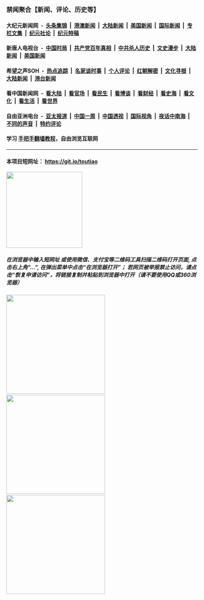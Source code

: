 ### 禁闻聚合【新闻、评论、历史等】

#### 大纪元新闻网 &nbsp;-&nbsp; [头条集锦](indexes/E头条集锦.md?t=02041533) &nbsp;|&nbsp; [港澳新闻](indexes/E港澳新闻.md?t=02041533)  &nbsp;|&nbsp; [大陆新闻](indexes/E大陆新闻.md?t=02041533) &nbsp;|&nbsp; [美国新闻](indexes/E美国新闻.md?t=02041533) &nbsp;|&nbsp; [国际新闻](indexes/E国际新闻.md?t=02041533) &nbsp;|&nbsp; [专栏文集](indexes/E专栏文集.md?t=02041533) &nbsp;|&nbsp; [纪元社论](indexes/E纪元社论.md?t=02041533) &nbsp;|&nbsp; [纪元特稿](indexes/E纪元特稿.md?t=02041533) 

#### 新唐人电视台 &nbsp;-&nbsp; [中国时局](indexes/N中国时局.md?t=02041533) &nbsp;|&nbsp; [共产党百年真相](indexes/N共产党百年真相.md?t=02041533) &nbsp;|&nbsp; [中共杀人历史](indexes/N中共杀人历史.md?t=02041533) &nbsp;|&nbsp; [文史漫步](indexes/N文史漫步.md?t=02041533) &nbsp;|&nbsp; [大陆新闻](indexes/N大陆新闻.md?t=02041533) &nbsp;|&nbsp; [美国新闻](indexes/N美国新闻.md?t=02041533)

#### 希望之声SOH &nbsp;-&nbsp; [热点追踪](indexes/H热点追踪.md?t=02041533) &nbsp;|&nbsp; [名家谈时事](indexes/H名家谈时事.md?t=02041533) &nbsp;|&nbsp; [个人评论](indexes/H个人评论.md?t=02041533)  &nbsp;|&nbsp; [红朝解密](indexes/H红朝解密.md?t=02041533) &nbsp;|&nbsp; [文化寻根](indexes/H文化寻根.md?t=02041533) &nbsp;|&nbsp; [大陆新闻](indexes/H大陆新闻.md?t=02041533) &nbsp;|&nbsp; [港台新闻](indexes/H港台新闻.md?t=02041533)

#### 看中国新闻网 &nbsp;-&nbsp; [看大陆](indexes/S看大陆.md?t=02041533) &nbsp;|&nbsp; [看官场](indexes/S看官场.md?t=02041533) &nbsp;|&nbsp; [看民生](indexes/S看民生.md?t=02041533)  &nbsp;|&nbsp; [看博谈](indexes/S看博谈.md?t=02041533) &nbsp;|&nbsp; [看财经](indexes/S看财经.md?t=02041533) &nbsp;|&nbsp; [看史海](indexes/S看史海.md?t=02041533) &nbsp;|&nbsp; [看文化](indexes/S看文化.md?t=02041533) &nbsp;|&nbsp; [看生活](indexes/S看生活.md?t=02041533) &nbsp;|&nbsp; [看世界](indexes/S看世界.md?t=02041533)

#### 自由亚洲电台 &nbsp;-&nbsp; [亚太报道](indexes/R亚太报道.md?t=02041533) &nbsp;|&nbsp; [中国一周](indexes/R中国一周.md?t=02041533) &nbsp;|&nbsp; [中国透视](indexes/R中国透视.md?t=02041533)  &nbsp;|&nbsp; [国际视角](indexes/R国际视角.md?t=02041533) &nbsp;|&nbsp; [夜话中南海](indexes/R夜话中南海.md?t=02041533) &nbsp;|&nbsp; [不同的声音](indexes/R不同的声音.md?t=02041533) &nbsp;|&nbsp; [特约评论](indexes/R特约评论.md?t=02041533)

#### 学习 [手把手翻墙教程](https://github.com/gfw-breaker/guides/wiki)，自由浏览互联网

----

#### 本项目短网址： https://git.io/toutiao
<img src="https://raw.githubusercontent.com/gfw-breaker/banned-news/master/scripts/img/qr.png" width="200px"/>  

##### 在浏览器中输入短网址 或使用微信、支付宝等二维码工具扫描二维码打开页面, 点击右上角"...", 在弹出菜单中点击“在浏览器打开”； 若网页被举报禁止访问，请点击“恢复申请访问”，将链接复制并粘贴到浏览器中打开（请不要使用QQ或360浏览器）

<img src="https://raw.githubusercontent.com/gfw-breaker/banned-news/master/scripts/img/1.png" width="260px"/> &nbsp; <img src="https://raw.githubusercontent.com/gfw-breaker/banned-news/master/scripts/img/2.png" width="260px"/> &nbsp; <img src="https://raw.githubusercontent.com/gfw-breaker/banned-news/master/scripts/img/3.png" width="260px"/>
